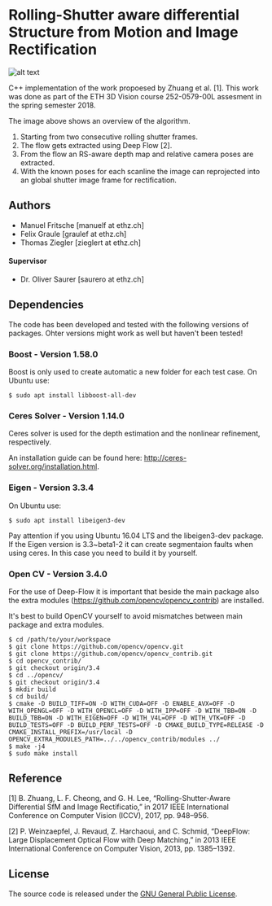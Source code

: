 Rolling-Shutter aware differential Structure from Motion and Image Rectification
=============
![alt text](https://github.com/ThomasZiegler/RS-aware-differential-SfM/blob/master/images/algorithm_overview.png)

C++ implementation of the work propoesed by Zhuang et al. [1]. This work was done as part of the ETH 3D Vision course 252-0579-00L assesment in the spring semester 2018.

The image above shows an overview of the algorithm.
1. Starting from two consecutive rolling shutter frames.
2. The flow gets extracted using Deep Flow [2].
3. From the flow an RS-aware depth map and relative camera poses are extracted. 
4. With the known poses for each scanline the image can reprojected into an global shutter image frame for rectification.


## Authors
* Manuel Fritsche [manuelf at ethz.ch]
* Felix Graule [graulef at ethz.ch]
* Thomas Ziegler [zieglert at ethz.ch]

#### Supervisor
* Dr. Oliver Saurer [saurero at ethz.ch]


## Dependencies
The code has been developed and tested with the following versions of packages. Ohter versions might work as well but haven't been tested! 

### Boost - Version 1.58.0 
Boost is only used to create automatic a new folder for each test case. On Ubuntu use:
```
$ sudo apt install libboost-all-dev
```

### Ceres Solver - Version 1.14.0
Ceres solver is used for the depth estimation and the nonlinear refinement, respectively. 

An installation guide can be found here: http://ceres-solver.org/installation.html.

### Eigen - Version 3.3.4
On Ubuntu use: 
```
$ sudo apt install libeigen3-dev
```
Pay attention if you using Ubuntu 16.04 LTS and the libeigen3-dev package. If the Eigen version is 3.3~beta1-2 it can create segmentaion faults when using ceres. In this case you need to build it by yourself.

### Open CV - Version 3.4.0
For the use of Deep-Flow it is important that beside the main package also the extra modules (https://github.com/opencv/opencv_contrib) are installed. 

It's best to build OpenCV yourself to avoid mismatches between main package and extra modules.
```
$ cd /path/to/your/workspace
$ git clone https://github.com/opencv/opencv.git
$ git clone https://github.com/opencv/opencv_contrib.git
$ cd opencv_contrib/
$ git checkout origin/3.4
$ cd ../opencv/
$ git checkout origin/3.4
$ mkdir build
$ cd build/
$ cmake -D BUILD_TIFF=ON -D WITH_CUDA=OFF -D ENABLE_AVX=OFF -D WITH_OPENGL=OFF -D WITH_OPENCL=OFF -D WITH_IPP=OFF -D WITH_TBB=ON -D BUILD_TBB=ON -D WITH_EIGEN=OFF -D WITH_V4L=OFF -D WITH_VTK=OFF -D BUILD_TESTS=OFF -D BUILD_PERF_TESTS=OFF -D CMAKE_BUILD_TYPE=RELEASE -D CMAKE_INSTALL_PREFIX=/usr/local -D OPENCV_EXTRA_MODULES_PATH=../../opencv_contrib/modules ../ 
$ make -j4
$ sudo make install
```

## Reference
[1] B. Zhuang, L. F. Cheong, and G. H. Lee, “Rolling-Shutter-Aware Differential SfM and Image Rectificatio,” in 2017 IEEE International Conference on Computer Vision (ICCV), 2017, pp. 948–956.

[2] P. Weinzaepfel, J. Revaud, Z. Harchaoui, and C. Schmid, “DeepFlow: Large Displacement Optical Flow with Deep Matching,” in 2013 IEEE International Conference on Computer Vision, 2013, pp. 1385–1392.

## License
The source code is released under the [GNU General Public License](./LICENSE).

